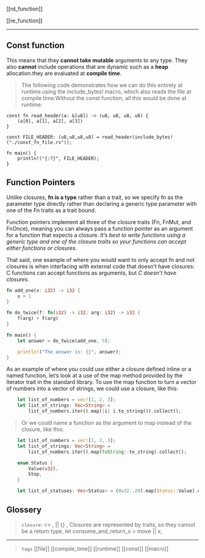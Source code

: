 [[rd_function]]

[[re_function]]

---

## Const function
This means that they **cannot take mutable** arguments to any type. They also **cannot** include operations that are dynamic such as a **heap** allocation.they are evaluated at **compile time**.

> The following code demonstrates how we can do this entirely at runtime.using the include_bytes! macro, which also reads the file at compile time.Without the const function, all this would be done at runtime:

```rust,no_run,compile_fail
const fn read_header(a: &[u8]) -> (u8, u8, u8, u8) {
    (a[0], a[1], a[2], a[3])
}

const FILE_HEADER: (u8,u8,u8,u8) = read_header(include_bytes!("./const_fn_file.rs"));

fn main() {
    println!("{:?}", FILE_HEADER);
}
```

## Function Pointers

Unlike closures, **fn is a type** rather than a trait, so we specify fn as the parameter type directly rather than declaring a generic type parameter with one of the Fn traits as a trait bound.

Function pointers implement all three of the closure traits (Fn, FnMut, and FnOnce), meaning you can always pass a function pointer as an argument for a function that expects a closure. *It’s best to write functions using a generic type and one of the closure traits so your functions can accept either functions or closures.*

That said, one example of where you would want to only accept fn and not closures is when interfacing with external code that doesn’t have closures: C functions can accept functions as arguments, but *C doesn’t have closures*.

```rust
fn add_one(x: i32) -> i32 {
    x + 1
}

fn do_twice(f: fn(i32) -> i32, arg: i32) -> i32 {
    f(arg) + f(arg)
}

fn main() {
    let answer = do_twice(add_one, 5);

    println!("The answer is: {}", answer);
}
```

As an example of where you could use either a closure defined inline or a named function, let’s look at a use of the map method provided by the Iterator trait in the standard library. To use the map function to turn a vector of numbers into a vector of strings, we could use a closure, like this:

```rust
    let list_of_numbers = vec![1, 2, 3];
    let list_of_strings: Vec<String> =
        list_of_numbers.iter().map(|i| i.to_string()).collect();
```
> Or we could name a function as the argument to map instead of the closure, like this:
```rust
    let list_of_numbers = vec![1, 2, 3];
    let list_of_strings: Vec<String> =
        list_of_numbers.iter().map(ToString::to_string).collect();
```

```rust
    enum Status {
        Value(u32),
        Stop,
    }

    let list_of_statuses: Vec<Status> = (0u32..20).map(Status::Value).collect();

```

## Glossery

  > `closure`:	<>  , || {}   , Closures are represented by traits, so they cannot be a return type, let consume_and_return_x = move || x;

---

> `tags` [[file]] [[compile_time]] [[runtime]] [[const]] [[macro]]
